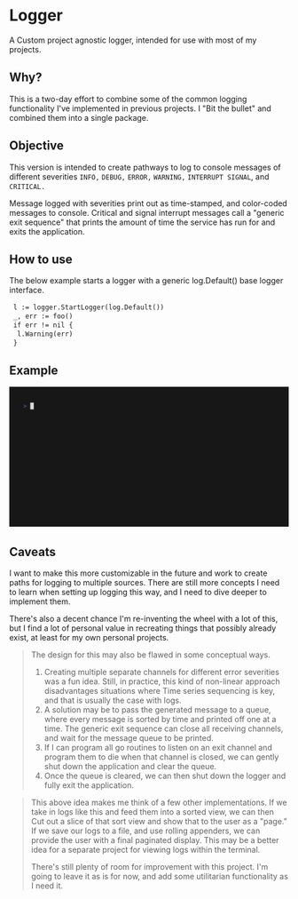 # Logger
A Custom project agnostic logger, intended for use with most of my projects. 

## Why?
This is a two-day effort to combine some of the common logging functionality I've implemented in previous projects. 
I "Bit the bullet" and combined them into a single package. 

## Objective
This version is intended to create pathways to log to console messages of different severities
`INFO,` `DEBUG,` `ERROR,` `WARNING,` `INTERRUPT SIGNAL`, and `CRITICAL.`

Message logged with severities print out as time-stamped, and color-coded messages to console. 
Critical and signal interrupt messages call a "generic exit sequence" that prints the amount of time
the service has run for and exits the application. 

## How to use
The below example starts a logger with a generic log.Default() base logger interface.

```golang
 l := logger.StartLogger(log.Default())
 _, err := foo()
 if err != nil {
  l.Warning(err)
 }
```

## Example
![](logger.gif)


## Caveats
I want to make this more customizable in the future and work to create paths for logging to multiple sources. 
There are still more concepts I need to learn when setting up logging this way, and I need to dive deeper to implement them. 

There's also a decent chance I'm re-inventing the wheel with a lot of this, but I find a lot of personal value in recreating things that
possibly already exist, at least for my own personal projects.

> The design for this may also be flawed in some conceptual ways.
> 1. Creating multiple separate channels for different error severities was a fun idea. Still, in practice, this kind of non-linear approach disadvantages situations where Time series sequencing is key, and that is usually the case with logs.
> 2.  A solution may be to pass the generated message to a queue, where every message is sorted by time and printed off one at a time. The generic exit sequence can close all receiving channels, and wait for the message queue to be printed.
>  3. If I can program all go routines to listen on an exit channel and program them to die when that channel is closed, we can gently shut down the application and clear the queue.
> 4. Once the queue is cleared, we can then shut down the logger and fully exit the application.

> This above idea makes me think of a few other implementations. If we take in logs like this and feed them into a sorted view, we can then
> Cut out a slice of that sort view and show that to the user as a "page."
> If we save our logs to a file, and use rolling appenders, we can provide the user with a final paginated display. This may be a better
> idea for a separate project for viewing logs within the terminal.
>
> There's still plenty of room for improvement with this project. I'm going to leave it as is for now, and add some utilitarian functionality as I need it.
